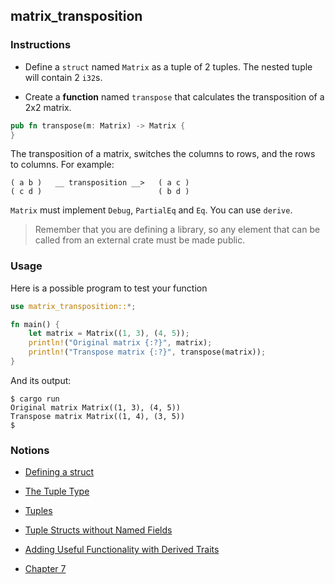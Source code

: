 ## matrix_transposition

### Instructions

- Define a `struct` named `Matrix` as a tuple of 2 tuples. The nested tuple will contain 2 `i32`s.

- Create a **function** named `transpose` that calculates the transposition of a 2x2 matrix.

```rust
pub fn transpose(m: Matrix) -> Matrix {
}
```

The transposition of a matrix, switches the columns to rows, and the rows to columns. For example:

```
( a b )   __ transposition __>   ( a c )
( c d )                          ( b d )
```

`Matrix` must implement `Debug`, `PartialEq` and `Eq`. You can use `derive`.

> Remember that you are defining a library, so any element that can be called from an external crate must be made public.

### Usage

Here is a possible program to test your function

```rust
use matrix_transposition::*;

fn main() {
    let matrix = Matrix((1, 3), (4, 5));
    println!("Original matrix {:?}", matrix);
    println!("Transpose matrix {:?}", transpose(matrix));
}
```

And its output:

```console
$ cargo run
Original matrix Matrix((1, 3), (4, 5))
Transpose matrix Matrix((1, 4), (3, 5))
$
```

### Notions

- [Defining a struct](https://doc.rust-lang.org/stable/book/ch05-01-defining-structs.html)

- [The Tuple Type](https://doc.rust-lang.org/stable/book/ch03-02-data-types.html#:~:text=the%20tuple%20type)

- [Tuples](https://doc.rust-lang.org/rust-by-example/primitives/tuples.html)

- [Tuple Structs without Named Fields](https://doc.rust-lang.org/stable/book/ch05-01-defining-structs.html#:~:text=using%20tuple%20structs%20without%20named%20fields%20to%20create%20different%20types)

- [Adding Useful Functionality with Derived Traits](https://doc.rust-lang.org/stable/book/ch05-02-example-structs.html#:~:text=adding%20useful%20functionality%20with%20derived%20traits)

- [Chapter 7](https://doc.rust-lang.org/stable/book/ch07-03-paths-for-referring-to-an-item-in-the-module-tree.html)
